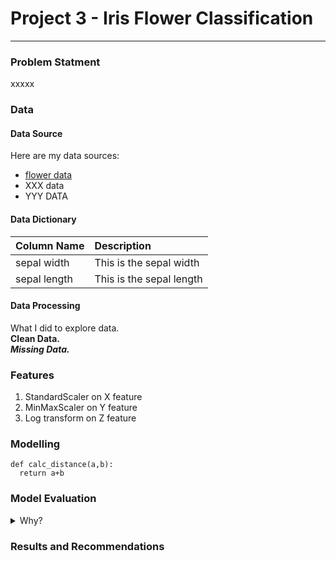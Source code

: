 # Project 3 - Iris Flower Classification

---

### Problem Statment

xxxxx

### Data

#### Data Source
Here are my data sources:
* [flower data](https://www.bbc.co.uk)
* XXX data 
* YYY DATA

#### Data Dictionary
| Column Name | Description |
|-------------|:------------|
|sepal width  | This is the sepal width |
|sepal length | This is the sepal length |

#### Data Processing

What I did to explore data.<br>
**Clean Data.** <br>
***Missing Data.***

### Features
1. StandardScaler on X feature
2. MinMaxScaler on Y feature
3. Log transform on Z feature

### Modelling
```
def calc_distance(a,b):
  return a+b
```

### Model Evaluation

<details>
  <summary> Why? </summary>
  Details are here!
</details>

### Results and Recommendations
